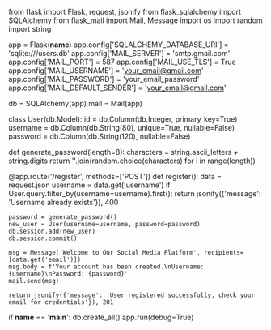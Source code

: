 from flask import Flask, request, jsonify
from flask_sqlalchemy import SQLAlchemy
from flask_mail import Mail, Message
import os
import random
import string

app = Flask(__name__)
app.config['SQLALCHEMY_DATABASE_URI'] = 'sqlite:///users.db'
app.config['MAIL_SERVER'] = 'smtp.gmail.com'
app.config['MAIL_PORT'] = 587
app.config['MAIL_USE_TLS'] = True
app.config['MAIL_USERNAME'] = 'your_email@gmail.com'
app.config['MAIL_PASSWORD'] = 'your_email_password'
app.config['MAIL_DEFAULT_SENDER'] = 'your_email@gmail.com'

db = SQLAlchemy(app)
mail = Mail(app)

class User(db.Model):
    id = db.Column(db.Integer, primary_key=True)
    username = db.Column(db.String(80), unique=True, nullable=False)
    password = db.Column(db.String(120), nullable=False)

def generate_password(length=8):
    characters = string.ascii_letters + string.digits
    return ''.join(random.choice(characters) for i in range(length))

@app.route('/register', methods=['POST'])
def register():
    data = request.json
    username = data.get('username')
    if User.query.filter_by(username=username).first():
        return jsonify({'message': 'Username already exists'}), 400
    
    password = generate_password()
    new_user = User(username=username, password=password)
    db.session.add(new_user)
    db.session.commit()

    msg = Message('Welcome to Our Social Media Platform', recipients=[data.get('email')])
    msg.body = f'Your account has been created.\nUsername: {username}\nPassword: {password}'
    mail.send(msg)

    return jsonify({'message': 'User registered successfully, check your email for credentials'}), 201

if __name__ == '__main__':
    db.create_all()
    app.run(debug=True)
